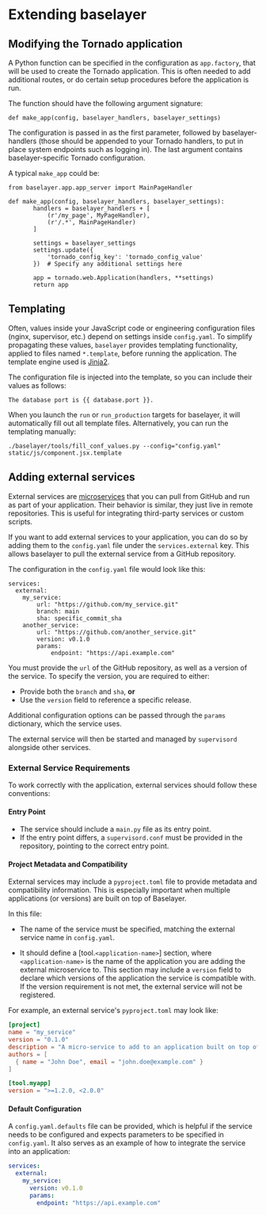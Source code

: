 # Extending baselayer

## Modifying the Tornado application

A Python function can be specified in the configuration as
`app.factory`, that will be used to create the Tornado
application. This is often needed to add additional routes, or do
certain setup procedures before the application is run.

The function should have the following argument signature:

```
def make_app(config, baselayer_handlers, baselayer_settings)
```

The configuration is passed in as the first parameter, followed by
baselayer-handlers (those should be appended to your Tornado handlers,
to put in place system endpoints such as logging in). The last
argument contains baselayer-specific Tornado configuration.

A typical `make_app` could be:

```
from baselayer.app.app_server import MainPageHandler

def make_app(config, baselayer_handlers, baselayer_settings):
       handlers = baselayer_handlers + [
           (r'/my_page', MyPageHandler),
           (r'/.*', MainPageHandler)
       ]

       settings = baselayer_settings
       settings.update({
           'tornado_config_key': 'tornado_config_value'
       })  # Specify any additional settings here

       app = tornado.web.Application(handlers, **settings)
       return app
```

## Templating

Often, values inside your JavaScript code or engineering configuration
files (nginx, supervisor, etc.) depend on settings inside
`config.yaml`. To simplify propagating these values, `baselayer`
provides templating functionality, applied to files named
`*.template`, before running the application. The template engine used
is [Jinja2](https://jinja.palletsprojects.com).

The configuration file is injected into the template, so you can
include their values as follows:

```
The database port is {{ database.port }}.
```

When you launch the `run` or `run_production` targets for baselayer,
it will automatically fill out all template files. Alternatively, you
can run the templating manually:

```
./baselayer/tools/fill_conf_values.py --config="config.yaml" static/js/component.jsx.template
```

## Adding external services

External services are [microservices](usage.md#microservices) that you can pull from GitHub and run as part of your application. Their behavior is similar, they just live in remote repositories. This is useful for integrating third-party services or custom scripts.

If you want to add external services to your application,
you can do so by adding them to the `config.yaml` file under the `services.external` key. This allows baselayer to pull the external service from a GitHub repository.

The configuration in the `config.yaml` file would look like this:

```
services:
  external:
    my_service:
        url: "https://github.com/my_service.git"
        branch: main
        sha: specific_commit_sha
    another_service:
        url: "https://github.com/another_service.git"
        version: v0.1.0
        params:
            endpoint: "https://api.example.com"
```

You must provide the `url` of the GitHub repository, as well as a version of the service. To specify the version, you are required to either:

- Provide both the `branch` and `sha`,
  **or**
- Use the `version` field to reference a specific release.

Additional configuration options can be passed through the `params` dictionary, which the service uses.

The external service will then be started and managed by `supervisord` alongside other services.

### External Service Requirements

To work correctly with the application, external services should follow these conventions:

#### Entry Point

- The service should include a `main.py` file as its entry point.
- If the entry point differs, a `supervisord.conf` must be provided in the repository, pointing to the correct entry point.

#### Project Metadata and Compatibility

External services may include a `pyproject.toml` file to provide metadata and compatibility information. This is especially important when multiple applications (or versions) are built on top of Baselayer.

In this file:

- The name of the service must be specified, matching the external service name in `config.yaml`.

- It should define a [tool.`<application-name>`] section, where `<application-name>` is the name of the application you are adding the external microservice to. This section may include a `version` field to declare which versions of the application the service is compatible with. If the version requirement is not met, the external service will not be registered.

For example, an external service's `pyproject.toml` may look like:

```toml
[project]
name = "my_service"
version = "0.1.0"
description = "A micro-service to add to an application built on top of baselayer"
authors = [
  { name = "John Doe", email = "john.doe@example.com" }
]

[tool.myapp]
version = ">=1.2.0, <2.0.0"
```

#### Default Configuration

A `config.yaml.defaults` file can be provided, which is helpful if the service needs to be configured and expects parameters to be specified in `config.yaml`. It also serves as an example of how to integrate the service into an application:

```yaml
services:
  external:
    my_service:
      version: v0.1.0
      params:
        endpoint: "https://api.example.com"
```
